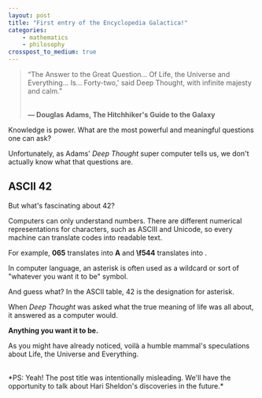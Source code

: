 ```yaml
---
layout: post
title: "First entry of the Encyclopedia Galactica!"
categories:
    - mathematics
    - philosophy
crosspost_to_medium: true
---
```


<blockquote>
“The Answer to the Great Question... Of Life, the Universe and Everything... Is... Forty-two,' said Deep Thought, with infinite majesty and calm.”

<br><b>― Douglas Adams, The Hitchhiker's Guide to the Galaxy </b>
</blockquote>

Knowledge is power. What are the most powerful and meaningful questions one can ask?

Unfortunately, as Adams' *Deep Thought* super computer tells us, we don't actually know what that questions are.

ASCII 42
---

But what's fascinating about 42?

Computers can only understand numbers. There are different numerical representations for characters, such as ASCIII and Unicode, so every machine can translate codes into readable text.

For example, **065** translates into **A** and **\f544** translates into <i class="fas fa-robot"></i>.

In computer language, an asterisk is often used as a wildcard or sort of "whatever you want it to be" symbol.

And guess what? In the ASCII table, 42 is the designation for asterisk.

When *Deep Thought* was asked what the true meaning of life was all about, it answered as a computer would.

**Anything you want it to be.**

As you might have already noticed, voilà a humble mammal's speculations about Life, the Universe and Everything.

<br>
*PS: Yeah! The post title was intentionally misleading. We'll have the opportunity to talk about Hari Sheldon's discoveries in the future.*
